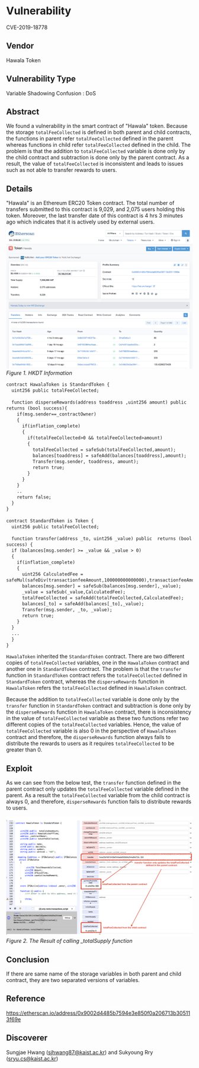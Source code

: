 # Vulnerability
CVE-2019-18778

## Vendor
Hawala Token

## Vulnerability Type
Variable Shadowing Confusion : DoS

## Abstract
We found a vulnerability in the smart contract of "Hawala" token.
Because the storage `totalFeeCollected` is defined in both parent and child contracts, the functions in parent refer `totalFeeCollected` defined in the parent whereas functions in child refer `totalFeeCollected` defined in the child.
The problem is that the addition to `totalFeeCollected` variable is done only by the child contract and subtraction is done only by the parent contract.
As a result, the value of `totalFeeCollected` is inconsistent and leads to issues such as not able to transfer rewards to users.

## Details
"Hawala" is an Ethereum ERC20 Token contract. 
The total number of transfers submitted to this contract is 9,029, and 2,075 users holding this token.
Moreover, the last transfer date of this contract is 4 hrs 3 minutes ago which indicates that it is actively used by external users.

![](./img/shadow_01_1.png)
  *Figure 1. HKDT Information*

```
contract HawalaToken is StandardToken {
  uint256 public totalFeeCollected;

  function disperseRewards(address toaddress ,uint256 amount) public returns (bool success){
    if(msg.sender==_contractOwner)
    {
      if(inflation_complete)
      {
        if(totalFeeCollected>0 && totalFeeCollected>amount)
        {
          totalFeeCollected = safeSub(totalFeeCollected,amount);
          balances[toaddress] = safeAdd(balances[toaddress],amount);
          Transfer(msg.sender, toaddress, amount);
          return true;
        }
      }
    }
    ..
    return false;
  }
}

contract StandardToken is Token {
  uint256 public totalFeeCollected;

  function transfer(address _to, uint256 _value) public  returns (bool success) {
  if (balances[msg.sender] >= _value && _value > 0)
  {
    if(inflation_complete)
    {
      uint256 CalculatedFee = safeMul(safeDiv(transactionfeeAmount,100000000000000),transactionfeeAmount);
      balances[msg.sender] = safeSub(balances[msg.sender],_value);
      _value = safeSub(_value,CalculatedFee);
      totalFeeCollected = safeAdd(totalFeeCollected,CalculatedFee);
      balances[_to] = safeAdd(balances[_to],_value);
      Transfer(msg.sender, _to, _value);
      return true;
    }
  }
  ...
  }
}

```
`HawalaToken` inherited the `StandardToken` contract.
There are two different copies of `totalFeeCollected` variables, one in the `HawalaToken` contract and another one in `StandardToken` contract.
The problem is that the `transfer` function in `StandardToken` contract refers the `totalFeeCollected` defined in `StandardToken` contract, whereas the `disperseRewards` function in `HawalaToken` refers the `totalFeeCollected` defined in `HawalaToken` contract.

Because the addition to `totalFeeCollected` variable is done only by the `transfer` function in `StandardToken` contract and subtraction is done only by the `disperseRewards` function in `HawalaToken` contract, there is inconsistency in the value of `totalFeeCollected` variable as these two functions refer two different copies of the `totalFeeCollected` variables.
Hence, the value of `totalFeeCollected` variable is also 0 in the perspective of `HawalaToken` contract and therefore, the `disperseRewards` function always fails to distribute the rewards to users as it requires `totalFeeCollected` to be greater than 0.

## Exploit
As we can see from the below test, the `transfer` function defined in the parent contract only updates the `totalFeeCollected` variable defined in the parent.
As a result the `totalFeeCollected` variable from the child contract is always 0, and therefore, `disperseRewards` function fails to distribute rewards to users.

  ![](./img/shadow_01_2.png)
  *Figure 2. The Result of calling _totalSupply function*

## Conclusion
If there are same name of the storage variables in both parent and child contract, they are two separated versions of variables. 

## Reference
https://etherscan.io/address/0x9002d4485b7594e3e850f0a206713b305113f69e

## Discoverer
Sungjae Hwang (sjhwang87@kaist.ac.kr) and Sukyoung Rry (sryu.cs@kaist.ac.kr)
